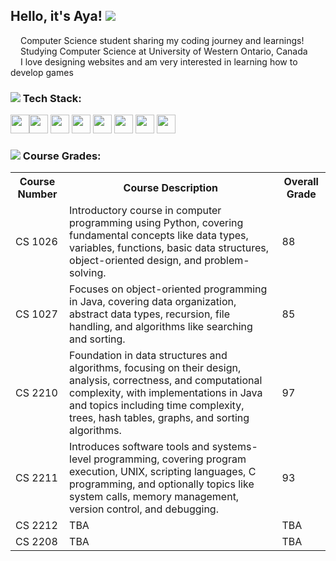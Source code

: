 
## Hello, it's Aya! <img src="https://pixels.crd.co/assets/images/gallery19/e6a69350.gif?v=99d3974e">
<img src="https://64.media.tumblr.com/4b790b83f62d87e956f4e0266e098a74/ca0dee797f2501f1-ca/s75x75_c1/456f9c1d8fc4052b3d5633ad90697f448859fcbe.gif" width="12" height="12"> Computer Science student sharing my coding journey and learnings!<br/>
<img src = "https://lh6.ggpht.com/_NZJzdRm10Y0/TTSXwE0xJ-I/AAAAAAAAAF4/tVS6pzI4UJE/s800/gif23.gif" height="12" width="12"> Studying Computer Science at University of Western Ontario, Canada<br/>
<img src= "https://i.ibb.co/6N7zt6P/IMG-7326.gif" width = "12" height = "12"> I love designing websites and am very interested in learning how to develop games<br/>

### <img src="https://i.ibb.co/7YBjNr2/IMG-8192.gif"> Tech Stack:
<img src="https://cdn.jsdelivr.net/gh/devicons/devicon@latest/icons/c/c-original.svg" width ="30" height="30" /><img src="https://cdn.jsdelivr.net/gh/devicons/devicon@latest/icons/java/java-original.svg" width ="30" height="30" />
<img src="https://cdn.jsdelivr.net/gh/devicons/devicon@latest/icons/python/python-plain.svg" width ="30" height="30" />
<img src="https://cdn.jsdelivr.net/gh/devicons/devicon@latest/icons/aftereffects/aftereffects-original.svg" width ="30" height="30" />
<img src="https://cdn.jsdelivr.net/gh/devicons/devicon@latest/icons/notion/notion-original.svg" width ="30" height="30" />
<img src="https://cdn.jsdelivr.net/gh/devicons/devicon@latest/icons/html5/html5-original.svg" width ="30" height="30"  />
<img src="https://cdn.jsdelivr.net/gh/devicons/devicon@latest/icons/r/r-original.svg" width ="30" height="30"  />
<img src="https://cdn.jsdelivr.net/gh/devicons/devicon@latest/icons/linux/linux-original.svg" width ="30" height="30" />


### <img src="https://gifs.crd.co/assets/images/gallery22/3503ed12.gif?v=ef433a6f"> Course Grades:
<table style="width:100%">
  <tr>
    <th>Course Number</th>
    <th>Course Description</th>
    <th>Overall Grade</th>
  </tr>
  <tr>
    <td>CS 1026</td>
    <td>Introductory course in computer programming using Python, covering fundamental concepts like data types, variables, functions, basic data structures, object-oriented design, and problem-solving.</td>
    <td>88</td>
  </tr>
  <tr>
    <td>CS 1027</td>
    <td>Focuses on object-oriented programming in Java, covering data organization, abstract data types, recursion, file handling, and algorithms like searching and sorting.</td>
    <td>85</td>
  </tr>
  <tr>
    <td>CS 2210</td>
    <td>Foundation in data structures and algorithms, focusing on their design, analysis, correctness, and computational complexity, with implementations in Java and topics including time complexity, trees, hash tables, graphs, and sorting algorithms.</td>
    <td>97</td>
  </tr>
  <tr>
    <td>CS 2211</td>
    <td>Introduces software tools and systems-level programming, covering program execution, UNIX, scripting languages, C programming, and optionally topics like system calls, memory management, version control, and debugging.</td>
    <td>93</td>
  </tr>
  <tr>
    <td>CS 2212</td>
    <td>TBA</td>
    <td>TBA</td>
  </tr>
  <tr>
    <td>CS 2208</td>
    <td>TBA</td>
    <td>TBA</td>
  </tr>
